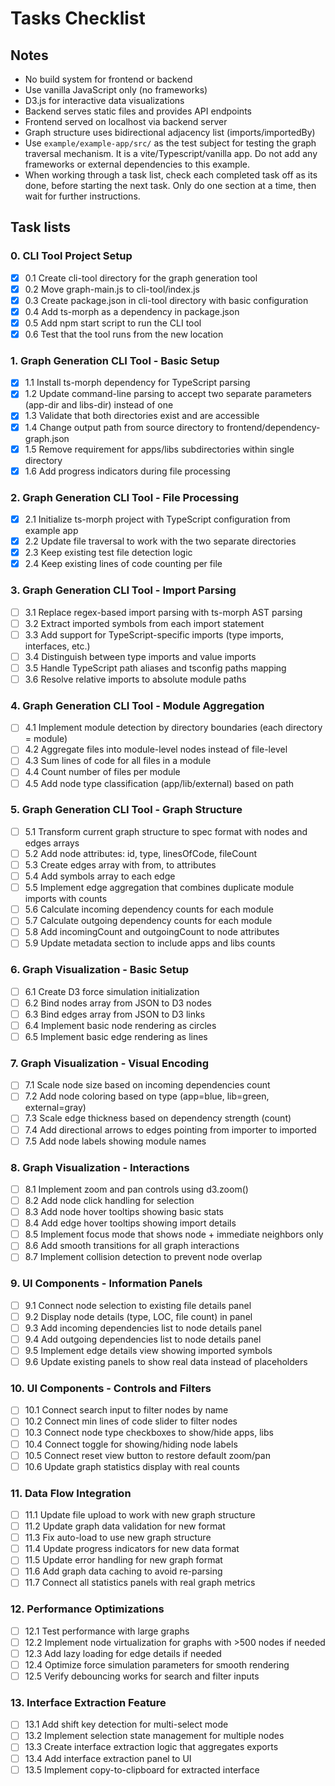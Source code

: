 # Tasks Checklist

## Notes
- No build system for frontend or backend
- Use vanilla JavaScript only (no frameworks)
- D3.js for interactive data visualizations
- Backend serves static files and provides API endpoints
- Frontend served on localhost via backend server
- Graph structure uses bidirectional adjacency list (imports/importedBy)
- Use `example/example-app/src/` as the test subject for testing the graph traversal mechanism. It is a vite/Typescript/vanilla app. Do not add any frameworks or external dependencies to this example.
- When working through a task list, check each completed task off as its done, before starting the next task. Only do one section at a time, then wait for further instructions.

## Task lists

### 0. CLI Tool Project Setup
- [x] 0.1 Create cli-tool directory for the graph generation tool
- [x] 0.2 Move graph-main.js to cli-tool/index.js
- [x] 0.3 Create package.json in cli-tool directory with basic configuration
- [x] 0.4 Add ts-morph as a dependency in package.json
- [x] 0.5 Add npm start script to run the CLI tool
- [x] 0.6 Test that the tool runs from the new location

### 1. Graph Generation CLI Tool - Basic Setup
- [x] 1.1 Install ts-morph dependency for TypeScript parsing
- [x] 1.2 Update command-line parsing to accept two separate parameters (app-dir and libs-dir) instead of one
- [x] 1.3 Validate that both directories exist and are accessible
- [x] 1.4 Change output path from source directory to frontend/dependency-graph.json
- [x] 1.5 Remove requirement for apps/libs subdirectories within single directory
- [x] 1.6 Add progress indicators during file processing

### 2. Graph Generation CLI Tool - File Processing
- [x] 2.1 Initialize ts-morph project with TypeScript configuration from example app
- [x] 2.2 Update file traversal to work with the two separate directories
- [x] 2.3 Keep existing test file detection logic
- [x] 2.4 Keep existing lines of code counting per file

### 3. Graph Generation CLI Tool - Import Parsing
- [ ] 3.1 Replace regex-based import parsing with ts-morph AST parsing
- [ ] 3.2 Extract imported symbols from each import statement
- [ ] 3.3 Add support for TypeScript-specific imports (type imports, interfaces, etc.)
- [ ] 3.4 Distinguish between type imports and value imports
- [ ] 3.5 Handle TypeScript path aliases and tsconfig paths mapping
- [ ] 3.6 Resolve relative imports to absolute module paths

### 4. Graph Generation CLI Tool - Module Aggregation
- [ ] 4.1 Implement module detection by directory boundaries (each directory = module)
- [ ] 4.2 Aggregate files into module-level nodes instead of file-level
- [ ] 4.3 Sum lines of code for all files in a module
- [ ] 4.4 Count number of files per module
- [ ] 4.5 Add node type classification (app/lib/external) based on path

### 5. Graph Generation CLI Tool - Graph Structure
- [ ] 5.1 Transform current graph structure to spec format with nodes and edges arrays
- [ ] 5.2 Add node attributes: id, type, linesOfCode, fileCount
- [ ] 5.3 Create edges array with from, to attributes
- [ ] 5.4 Add symbols array to each edge
- [ ] 5.5 Implement edge aggregation that combines duplicate module imports with counts
- [ ] 5.6 Calculate incoming dependency counts for each module
- [ ] 5.7 Calculate outgoing dependency counts for each module
- [ ] 5.8 Add incomingCount and outgoingCount to node attributes
- [ ] 5.9 Update metadata section to include apps and libs counts

### 6. Graph Visualization - Basic Setup
- [ ] 6.1 Create D3 force simulation initialization
- [ ] 6.2 Bind nodes array from JSON to D3 nodes
- [ ] 6.3 Bind edges array from JSON to D3 links
- [ ] 6.4 Implement basic node rendering as circles
- [ ] 6.5 Implement basic edge rendering as lines

### 7. Graph Visualization - Visual Encoding
- [ ] 7.1 Scale node size based on incoming dependencies count
- [ ] 7.2 Add node coloring based on type (app=blue, lib=green, external=gray)
- [ ] 7.3 Scale edge thickness based on dependency strength (count)
- [ ] 7.4 Add directional arrows to edges pointing from importer to imported
- [ ] 7.5 Add node labels showing module names

### 8. Graph Visualization - Interactions
- [ ] 8.1 Implement zoom and pan controls using d3.zoom()
- [ ] 8.2 Add node click handling for selection
- [ ] 8.3 Add node hover tooltips showing basic stats
- [ ] 8.4 Add edge hover tooltips showing import details
- [ ] 8.5 Implement focus mode that shows node + immediate neighbors only
- [ ] 8.6 Add smooth transitions for all graph interactions
- [ ] 8.7 Implement collision detection to prevent node overlap

### 9. UI Components - Information Panels
- [ ] 9.1 Connect node selection to existing file details panel
- [ ] 9.2 Display node details (type, LOC, file count) in panel
- [ ] 9.3 Add incoming dependencies list to node details panel
- [ ] 9.4 Add outgoing dependencies list to node details panel
- [ ] 9.5 Implement edge details view showing imported symbols
- [ ] 9.6 Update existing panels to show real data instead of placeholders

### 10. UI Components - Controls and Filters
- [ ] 10.1 Connect search input to filter nodes by name
- [ ] 10.2 Connect min lines of code slider to filter nodes
- [ ] 10.3 Connect node type checkboxes to show/hide apps, libs
- [ ] 10.4 Connect toggle for showing/hiding node labels
- [ ] 10.5 Connect reset view button to restore default zoom/pan
- [ ] 10.6 Update graph statistics display with real counts

### 11. Data Flow Integration
- [ ] 11.1 Update file upload to work with new graph structure
- [ ] 11.2 Update graph data validation for new format
- [ ] 11.3 Fix auto-load to use new graph structure
- [ ] 11.4 Update progress indicators for new data format
- [ ] 11.5 Update error handling for new graph format
- [ ] 11.6 Add graph data caching to avoid re-parsing
- [ ] 11.7 Connect all statistics panels with real graph metrics

### 12. Performance Optimizations
- [ ] 12.1 Test performance with large graphs
- [ ] 12.2 Implement node virtualization for graphs with >500 nodes if needed
- [ ] 12.3 Add lazy loading for edge details if needed
- [ ] 12.4 Optimize force simulation parameters for smooth rendering
- [ ] 12.5 Verify debouncing works for search and filter inputs

### 13. Interface Extraction Feature
- [ ] 13.1 Add shift key detection for multi-select mode
- [ ] 13.2 Implement selection state management for multiple nodes
- [ ] 13.3 Create interface extraction logic that aggregates exports
- [ ] 13.4 Add interface extraction panel to UI
- [ ] 13.5 Implement copy-to-clipboard for extracted interface